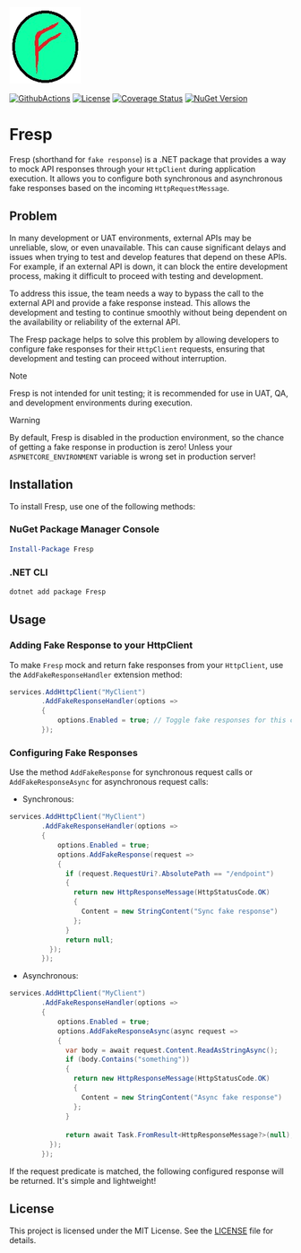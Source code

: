 ![Fresp Icon](./resources/icon.png)

[![GithubActions](https://github.com/Adolfok3/fresp/actions/workflows/main.yml/badge.svg)](https://github.com/Adolfok3/fresp/actions)
[![License](https://img.shields.io/badge/license-MIT-green)](./LICENSE)
[![Coverage Status](https://coveralls.io/repos/github/Adolfok3/Fresp/badge.svg?branch=main)](https://coveralls.io/github/Adolfok3/Fresp?branch=main)
[![NuGet Version](https://img.shields.io/nuget/vpre/fresp)](https://www.nuget.org/packages/fresp)

# Fresp

Fresp (shorthand for `fake response`) is a .NET package that provides a way to mock API responses through your `HttpClient` during application execution. It allows you to configure both synchronous and asynchronous fake responses based on the incoming `HttpRequestMessage`.

## Problem

In many development or UAT environments, external APIs may be unreliable, slow, or even unavailable. This can cause significant delays and issues when trying to test and develop features that depend on these APIs. For example, if an external API is down, it can block the entire development process, making it difficult to proceed with testing and development.

To address this issue, the team needs a way to bypass the call to the external API and provide a fake response instead. This allows the development and testing to continue smoothly without being dependent on the availability or reliability of the external API.

The Fresp package helps to solve this problem by allowing developers to configure fake responses for their `HttpClient` requests, ensuring that development and testing can proceed without interruption.

> [!NOTE]
> Fresp is not intended for unit testing; it is recommended for use in UAT, QA, and development environments during execution.

> [!WARNING]
> By default, Fresp is disabled in the production environment, so the chance of getting a fake response in production is zero! Unless your `ASPNETCORE_ENVIRONMENT` variable is wrong set in production server!

## Installation

To install Fresp, use one of the following methods:

### NuGet Package Manager Console

```powershell
Install-Package Fresp
```

### .NET CLI

```bash
dotnet add package Fresp
```

## Usage

### Adding Fake Response to your HttpClient

To make `Fresp` mock and return fake responses from your `HttpClient`, use the `AddFakeResponseHandler` extension method:

```csharp
services.AddHttpClient("MyClient")
        .AddFakeResponseHandler(options =>
        {
            options.Enabled = true; // Toggle fake responses for this client. It is recommended to use this in conjunction with configuration settings from appsettings.json.
        });
```

### Configuring Fake Responses

Use the method `AddFakeResponse` for synchronous request calls or `AddFakeResponseAsync` for asynchronous request calls:

- Synchronous:
```csharp
services.AddHttpClient("MyClient")
        .AddFakeResponseHandler(options =>
        {
            options.Enabled = true;
            options.AddFakeResponse(request =>
            {
              if (request.RequestUri?.AbsolutePath == "/endpoint")
              {
                return new HttpResponseMessage(HttpStatusCode.OK)
                {
                  Content = new StringContent("Sync fake response")
                };
              }
              return null;
          });
        });
```
- Asynchronous:
```csharp
services.AddHttpClient("MyClient")
        .AddFakeResponseHandler(options =>
        {
            options.Enabled = true;
            options.AddFakeResponseAsync(async request =>
            {
              var body = await request.Content.ReadAsStringAsync();
              if (body.Contains("something"))
              {
                return new HttpResponseMessage(HttpStatusCode.OK)
                {
                  Content = new StringContent("Async fake response")
                };
              }

              return await Task.FromResult<HttpResponseMessage?>(null);
          });
        });
```

If the request predicate is matched, the following configured response will be returned. It's simple and lightweight!

## License

This project is licensed under the MIT License. See the [LICENSE](LICENSE) file for details.